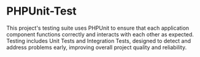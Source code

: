 # PHPUnit-Test
This project's testing suite uses PHPUnit to ensure that each application component functions correctly and interacts with each other as expected. Testing includes Unit Tests and Integration Tests, designed to detect and address problems early, improving overall project quality and reliability.
